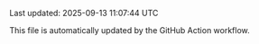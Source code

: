 Last updated: 2025-09-13 11:07:44 UTC

This file is automatically updated by the GitHub Action workflow.
